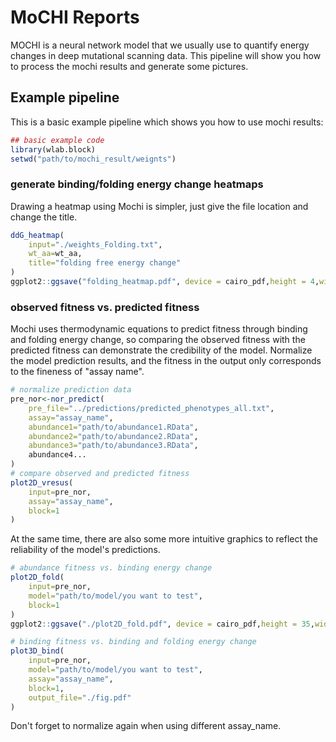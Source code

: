 # MoCHI Reports

MOCHI is a neural network model that we usually use to quantify energy changes in deep mutational scanning data. This pipeline will show you how to process the mochi results and generate some pictures.

## Example pipeline

This is a basic example pipeline which shows you how to use mochi results:
``` r
## basic example code
library(wlab.block)
setwd("path/to/mochi_result/weignts")
```

### generate binding/folding energy change heatmaps
Drawing a heatmap using Mochi is simpler, just give the file location and change the title.
``` r
ddG_heatmap(
    input="./weights_Folding.txt",
    wt_aa=wt_aa,
    title="folding free energy change"
)
ggplot2::ggsave("folding_heatmap.pdf", device = cairo_pdf,height = 4,width=20)
```
### observed fitness vs. predicted fitness
Mochi uses thermodynamic equations to predict fitness through binding and folding energy change, so comparing the observed fitness with the predicted fitness can demonstrate the credibility of the model.
Normalize the model prediction results, and the fitness in the output only corresponds to the fineness of "assay name".
``` r
# normalize prediction data
pre_nor<-nor_predict(
    pre_file="../predictions/predicted_phenotypes_all.txt",
    assay="assay_name",
    abundance1="path/to/abundance1.RData",
    abundance2="path/to/abundance2.RData",
    abundance3="path/to/abundance3.RData",
    abundance4...
)
# compare observed and predicted fitness
plot2D_vresus(
    input=pre_nor,
    assay="assay_name",
    block=1
)
```
At the same time, there are also some more intuitive graphics to reflect the reliability of the model's predictions.
``` r
# abundance fitness vs. binding energy change
plot2D_fold(
    input=pre_nor,
    model="path/to/model/you want to test",
    block=1
)
ggplot2::ggsave("./plot2D_fold.pdf", device = cairo_pdf,height = 35,width=60,units = "mm")

# binding fitness vs. binding and folding energy change
plot3D_bind(
    input=pre_nor,
    model="path/to/model/you want to test",
    assay="assay_name",
    block=1,
    output_file="./fig.pdf"
)
```
Don't forget to normalize again when using different assay_name.
